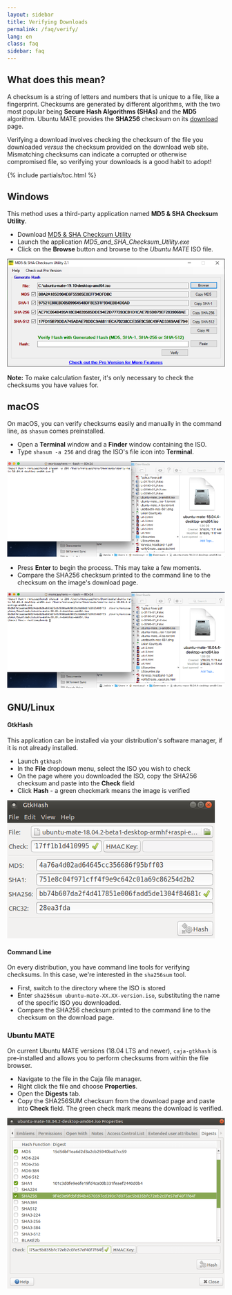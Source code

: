 ```yaml
---
layout: sidebar
title: Verifying Downloads
permalink: /faq/verify/
lang: en
class: faq
sidebar: faq
---
```


## What does this mean?

A checksum is a string of letters and numbers that is unique to a file, like a
fingerprint. Checksums are generated by different algorithms, with the two most
popular being **Secure Hash Algorithms (SHAs)** and the **MD5** algorithm.
Ubuntu MATE provides the **SHA256** checksum on its [download](/download/) page.

Verifying a download involves checking the checksum of the file you downloaded
*versus* the checksum provided on the download web site. Mismatching checksums
can indicate a corrupted or otherwise compromised file, so verifying your
downloads is a good habit to adopt!

{% include partials/toc.html %}


## Windows

This method uses a third-party application named **MD5 & SHA Checksum Utility**.

* Download [MD5 & SHA Checksum Utility](https://raylin.wordpress.com/downloads/md5-sha-1-checksum-utility/)
* Launch the application *MD5_and_SHA_Checksum_Utility.exe*
* Click on the **Browse** button and browse to the *Ubuntu MATE* ISO file.

![MD5 and SHA Checksum](/images/faq/verify/MD5_and_SHA_Checksum_Utility.png)

**Note:** To make calculation faster, it's only necessary to check the checksums
you have values for.


## macOS

On macOS, you can verify checksums easily and manually in the command line, as
`shasum` comes preinstalled.

* Open a **Terminal** window and a **Finder** window containing the ISO.
* Type `shasum -a 256` and drag the ISO's file icon into **Terminal**.

![Macbook SHA1](/images/faq/verify/MacbookSHA1.png)

* Press **Enter** to begin the process. This may take a few moments.
* Compare the SHA256 checksum printed to the command line to the checksum on
the image's download page.

![Macbook SHA2](/images/faq/verify/MacbookSHA2.png)


## GNU/Linux

#### GtkHash

This application can be installed via your distribution's software manager, if it is not already installed.

* Launch `gtkhash`
* In the **File** dropdown menu, select the ISO you wish to check
* On the page where you downloaded the ISO, copy the SHA256 checksum and paste into the **Check** field
* Click **Hash** - a green checkmark means the image is verified

![Gtkhash](/images/faq/verify/gtkhash.png)

#### Command Line

On every distribution, you have command line tools for verifying checksums.
In this case, we're interested in the `sha256sum` tool.

* First, switch to the directory where the ISO is stored
* Enter `sha256sum ubuntu-mate-XX.XX-version.iso`, substituting the name of the specific ISO you downloaded.
* Compare the SHA256 checksum printed to the command line to the checksum on the download page.


### Ubuntu MATE

On current Ubuntu MATE versions (18.04 LTS and newer), `caja-gtkhash` is
pre-installed and allows you to perform checksums from within the file browser.

* Navigate to the file in the Caja file manager.
* Right click the file and choose **Properties**.
* Open the **Digests** tab.
* Copy the SHA256SUM checksum from the download page and paste into **Check** field. The green check mark means the download is verified.

![Check SHA256 Hash](/images/faq/verify/Check-SHA256-Hash.png)
